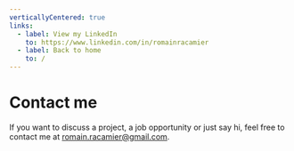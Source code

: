 ```yaml
---
verticallyCentered: true
links:
  - label: View my LinkedIn
    to: https://www.linkedin.com/in/romainracamier
  - label: Back to home
    to: /
---
```

<!-- markdownlint-disable MD033 -->

# Contact me

If you want to discuss a project, a job opportunity or just say hi, feel free to contact me at [romain.racamier@gmail.com](mailto:romain.racamier@gmail.com).

<br />
